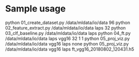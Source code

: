 # Sample usage

python 01_create_dataset.py /data/mldata/io/data 96
python 02_feature_extract.py /data/mldata/io/data laps 32
python 03_clf_baseline.py /data/mldata/io/data laps
python 04_ft.py /data/mldata/io/data laps vgg16 32 1 1
python 05_proj_viz.py /data/mldata/io/data vgg16 laps none
python 05_proj_viz.py /data/mldata/io/data vgg16 laps ft_vgg16_20180802_120431.h5

